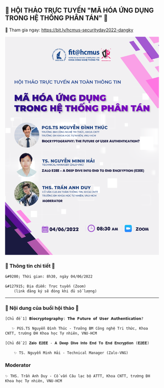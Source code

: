 ## &#128272; HỘI THẢO TRỰC TUYẾN "MÃ HÓA ỨNG DỤNG TRONG HỆ THỐNG PHÂN TÁN" &#128272;

&#128204; Tham gia ngay: https://bit.ly/hcmus-securityday2022-dangky

![poster](poster.png)


### &#127881; Thông tin chi tiết &#127881;

    &#9200; Thời gian: 8h30, ngày 04/06/2022

    &#127915; Địa điểm: Trực tuyến (Zoom)
        (link đăng ký sẽ đóng khi đủ số lượng) 

<hr/>

### &#127775; Nội dung của buổi hội thảo &#127775;

    [Chủ đề 1] 𝗕𝗶𝗼𝗰𝗿𝘆𝗽𝘁𝗼𝗴𝗿𝗮𝗽𝗵𝘆: 𝗧𝗵𝗲 𝗙𝘂𝘁𝘂𝗿𝗲 𝗼𝗳 𝗨𝘀𝗲𝗿 𝗔𝘂𝘁𝗵𝗲𝗻𝘁𝗶𝗰𝗮𝘁𝗶𝗼𝗻?

       ✨ PGS.TS Nguyễn Đình Thúc - Trưởng BM Công nghệ Tri thức, Khoa CNTT, trường ĐH Khoa học Tự nhiên, VNU-HCM

    [Chủ đề 2] 𝐙𝐚𝐥𝐨 𝐄𝟐𝐄𝐄 - 𝐀 𝐃𝐞𝐞𝐩 𝐃𝐢𝐯𝐞 𝐈𝐧𝐭𝐨 𝐄𝐧𝐝 𝐓𝐨 𝐄𝐧𝐝 𝐄𝐧𝐜𝐫𝐲𝐩𝐭𝐢𝐨𝐧 (𝐄𝟐𝐄𝐄)

        ✨ TS. Nguyễn Minh Hải - Technical Manager (Zalo-VNG)

### Moderator

    ✨ THS. Trần Anh Duy - Cố vấn Câu lạc bộ ATTT, Khoa CNTT, trường ĐH Khoa học Tự nhiên, VNU-HCM